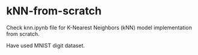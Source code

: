 # kNN-from-scratch

Check knn.ipynb file for K-Nearest Neighbors (kNN) model implementation from scratch.

Have used MNIST digit dataset.